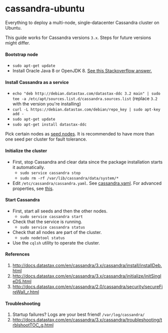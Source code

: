# cassandra-ubuntu

Everything to deploy a multi-node, single-datacenter Cassandra cluster on Ubuntu.

This guide works for Cassandra versions `3.x`. Steps for future versions might differ.

#### Bootstrap node

* `sudo apt-get update`
* Install Oracle Java 8 or OpenJDK 8. [See this Stackoverflow answer.](http://stackoverflow.com/a/33932047)

#### Install Cassandra as a service

* `echo "deb http://debian.datastax.com/datastax-ddc 3.2 main" | sudo tee -a /etc/apt/sources.list.d/cassandra.sources.list` 
   (replace `3.2` with the version you're installing)
* `curl -L https://debian.datastax.com/debian/repo_key | sudo apt-key add -`
* `sudo apt-get update`
* `sudo apt-get install datastax-ddc`

Pick certain nodes as [seed nodes](http://wiki.apache.org/cassandra/FAQ#seed). It is recommended to have more than one seed per cluster for fault tolerance.

#### Initialize the cluster

* First, stop Cassandra and clear data since the package installation starts it automatically.
  * `sudo service cassandra stop`
  * `sudo rm -rf /var/lib/cassandra/data/system/*`
* Edit `/etc/cassandra/cassandra.yaml`. See [cassandra.yaml](https://github.com/anchal-agrawal/cassandra-ubuntu/blob/master/cassandra.yaml). For advanced properties, see [this](http://docs.datastax.com/en/cassandra/3.x/cassandra/initialize/initSingleDS.html).

#### Start Cassandra

* First, start all seeds and then the other nodes.
  * `sudo service cassandra start`
* Check that the service is running.
  * `sudo service cassandra status`
* Check that all nodes are part of the cluster.
  * `sudo nodetool status`
* Use the `cqlsh` utility to operate the cluster.

#### References

1. http://docs.datastax.com/en/cassandra/3.x/cassandra/install/installDeb.html
2. http://docs.datastax.com/en/cassandra/3.x/cassandra/initialize/initSingleDS.html
3. http://docs.datastax.com/en/cassandra/2.0/cassandra/security/secureFireWall_r.html

#### Troubleshooting

1. Startup failures? Logs are your best friend! `/var/log/cassandra/`
2. http://docs.datastax.com/en/cassandra/3.x/cassandra/troubleshooting/trblshootTOC_g.html
